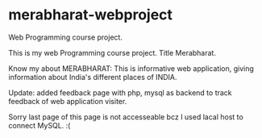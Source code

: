 # merabharat-webproject
Web Programming course project.

This is my web Programming course project. Title Merabharat.

Know my about MERABHARAT: This is informative web application, giving information about India's different places of INDIA.

Update: added feedback page with php, mysql as backend to track feedback of web application visiter.


Sorry last page of this page is not accesseable bcz I used lacal host to connect MySQL. :(
